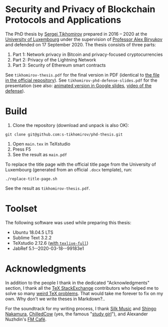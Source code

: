 # Security and Privacy of Blockchain Protocols and Applications

The PhD thesis by [Sergei Tikhomirov](https://s-tikhomirov.github.io/about/) prepared in 2016 – 2020 at the [University of Luxembourg](https://wwwen.uni.lu/) under the supervision of [Professor Alex Biryukov](https://www.cryptolux.org/index.php/Alex_Biryukov) and defended on 17 September 2020. The thesis consists of three parts:

1. Part 1: Network privacy in Bitcoin and privacy-focused cryptocurrencies
1. Part 2: Privacy of the Lightning Network
1. Part 3: Security of Ethereum smart contracts

See `tikhomirov-thesis.pdf` for the final version in PDF (identical to [the file in the official repository](http://hdl.handle.net/10993/44424)). See `tikhomirov-phd-defense-slides.pdf` for the presentation (see also: [animated version in Google slides](https://docs.google.com/presentation/d/1olqh-w25ONJcn069Zedm0_n-4A8jm-zJXdUd7DCGNaY/edit?usp=sharing), [video of the defense](https://youtu.be/Rf5r8hyZJnQ)).


# Build

1. Clone the repository (download and unpack is also OK):
```
git clone git@github.com:s-tikhomirov/phd-thesis.git
```
1. Open `main.tex` in TeXstudio
1. Press F5
1. See the result as `main.pdf`

To replace the title page with the official title page from the University of Luxembourg (generated from an official `.docx` template), run:

`./replace-title-page.sh`

See the result as `tikhomirov-thesis.pdf`.


# Toolset

The following software was used while preparing this thesis:

* Ubuntu 18.04.5 LTS
* Sublime Text 3.2.2
* TeXstudio 2.12.6 ([with `texlive-full`](https://tex.stackexchange.com/a/312867/142924))
* JabRef 5.1--2020-03-18--99183e1


# Acknowledgments

In addition to the people I thank in the dedicated "Acknowledgments" section, I thank all the [TeX StackExchange](https://tex.stackexchange.com/) contributors who helped me to solve so many [weird TeX problems](https://tex.stackexchange.com/q/537928/142924).
That would take me forever to fix on my own.
Why don't we write theses in Markdown?..

For the soundtrack for my writing process, I thank [Silk Music](https://www.youtube.com/watch?v=WsDyRAPFBC8) and [Shingo Nakamura](https://www.youtube.com/watch?v=WYp9Eo9T3BA), [ChilledCow](https://www.youtube.com/watch?v=5qap5aO4i9A) (yes, the famous "[study girl](https://knowyourmeme.com/memes/study-girl)"), and Alexander Nuzhdin's [FM Café](https://fmcafe.online/).
